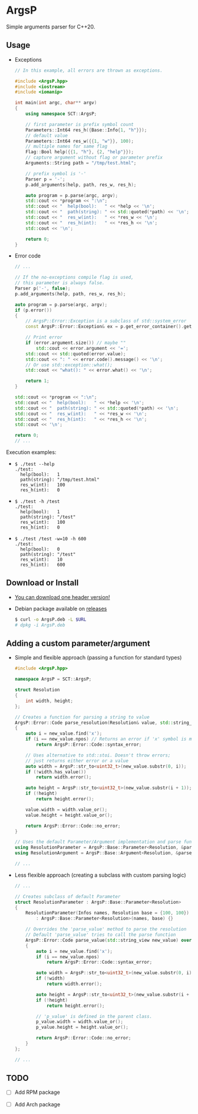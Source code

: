 # ArgsP

Simple arguments parser for C++20.

## Usage
- Exceptions
	```cpp
	// In this example, all errors are thrown as exceptions.

	#include <ArgsP.hpp>
	#include <iostream>
	#include <iomanip>

	int main(int argc, char** argv)
	{
		using namespace SCT::ArgsP;

		// first parameter is prefix symbol count
		Parameters::Int64 res_h({Base::Info{1, "h"}});
		// default value
		Parameters::Int64 res_w({{1, "w"}}, 100);
		// multiple names for same flag
		Flag::Bool help({{1, "h"}, {2, "help"}});
		// capture argument without flag or parameter prefix
		Arguments::String path = "/tmp/test.html";

		// prefix symbol is '-'
		Parser p = '-';
		p.add_arguments(help, path, res_w, res_h);

		auto program = p.parse(argc, argv);
		std::cout << *program << ":\n";
		std::cout << "  help(bool):   " << *help << '\n';
		std::cout << "  path(string): " << std::quoted(*path) << '\n';
		std::cout << "  res_w(int):   " << *res_w << '\n';
		std::cout << "  res_h(int):   " << *res_h << '\n';
		std::cout << '\n';

		return 0;
	}
	```
- Error code
	```cpp
	// ...

	// If the no-exceptions compile flag is used,
	// this parameter is always false.
	Parser p('-', false);
	p.add_arguments(help, path, res_w, res_h);

	auto program = p.parse(argc, argv);
	if (p.error())
	{
		// ArgsP::Error::Exception is a subclass of std::system_error
		const ArgsP::Error::Exception& ex = p.get_error_container().get_error();

		// Print error
		if (error.argument.size()) // maybe ""
			std::cout << error.argument << '=';
		std::cout << std::quoted(error.value);
		std::cout << ": " << error.code().message() << '\n';
		// Or use std::exception::what();
		std::cout << "what(): " << error.what() << '\n';

		return 1;
	}

	std::cout << *program << ":\n";
	std::cout << "  help(bool):   " << *help << '\n';
	std::cout << "  path(string): " << std::quoted(*path) << '\n';
	std::cout << "  res_w(int):   " << *res_w << '\n';
	std::cout << "  res_h(int):   " << *res_h << '\n';
	std::cout << '\n';

	return 0;
	// ...
	```

Execution examples:
-	```
	$ ./test --help
	./test:
	  help(bool):   1
	  path(string): "/tmp/test.html"
	  res_w(int):   100
	  res_h(int):   0
	```
-	```
	$ ./test -h /test
	./test:
	  help(bool):   1
	  path(string): "/test"
	  res_w(int):   100
	  res_h(int):   0
	```
-	```
	$ ./test /test -w=10 -h 600
	./test:
	  help(bool):   0
	  path(string): "/test"
	  res_w(int):   10
	  res_h(int):   600
	```

## Download or Install
- [You can download one header version!](https://github.com/SuicideCatt/ArgsP/releases/latest)
- Debian package available on [releases](https://github.com/SuicideCatt/ArgsP/releases/latest)

	```bash
	$ curl -o ArgsP.deb -L $URL
	# dpkg -i ArgsP.deb
	```

## Adding a custom parameter/argument
- Simple and flexible approach (passing a function for standard types)
	```cpp
	#include <ArgsP.hpp>

	namespace ArgsP = SCT::ArgsP;

	struct Resolution
	{
	    int width, height;
	};

	// Creates a function for parsing a string to value
	ArgsP::Error::Code parse_resolution(Resolution& value, std::string_view new_value)
	{
		auto i = new_value.find('x');
		if (i == new_value.npos) // Returns an error if 'x' symbol is missing
			return ArgsP::Error::Code::syntax_error;

		// Uses alternative to std::stoi. Doesn't throw errors;
		// just returns either error or a value
		auto width = ArgsP::str_to<uint32_t>(new_value.substr(0, i));
		if (!width.has_value())
			return width.error();

		auto height = ArgsP::str_to<uint32_t>(new_value.substr(i + 1));
		if (!height)
			return height.error();

		value.width = width.value_or();
		value.height = height.value_or();

		return ArgsP::Error::Code::no_error;
	}

	// Uses the default Parameter/Argument implementation and parse function
	using ResolutionParameter = ArgsP::Base::Parameter<Resolution, &parse_resolution>;
	using ResolutionArgument = ArgsP::Base::Argument<Resolution, &parse_resolution>;

	// ...
	```
- Less flexible approach (creating a subclass with custom parsing logic)
	```cpp
	// ...

	// Creates subclass of default Parameter
	struct ResolutionParameter : ArgsP::Base::Parameter<Resolution>
	{
		ResolutionParameter(Infos names, Resolution base = {100, 100})
			: ArgsP::Base::Parameter<Resolution>(names, base) {}

		// Overrides the 'parse_value' method to parse the resolution
		// Default 'parse_value' tries to call the parse function
		ArgsP::Error::Code parse_value(std::string_view new_value) override
		{
			auto i = new_value.find('x');
			if (i == new_value.npos)
				return ArgsP::Error::Code::syntax_error;

			auto width = ArgsP::str_to<uint32_t>(new_value.substr(0, i));
			if (!width)
				return width.error();

			auto height = ArgsP::str_to<uint32_t>(new_value.substr(i + 1));
			if (!height)
				return height.error();

			// 'p_value' is defined in the parent class.
			p_value.width = width.value_or();
			p_value.height = height.value_or();

			return ArgsP::Error::Code::no_error;
		}
	};

	// ...
	```

## TODO
- [ ] Add RPM package
- [ ] Add Arch package

